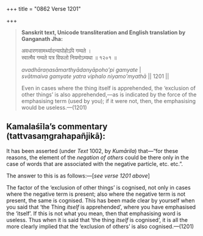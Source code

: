 +++
title = "0862 Verse 1201"

+++
> **Sanskrit text, Unicode transliteration and English translation by Ganganath Jha:** 
>
> अवधारणसामर्थ्यादन्यापोहोऽपि गम्यते ।  
> स्वात्मैव गम्यते यत्र विफलो नियमोऽम्यथा ॥ १२०१ ॥ 
>
> *avadhāraṇasāmarthyādanyāpoho'pi gamyate* \|  
> *svātmaiva gamyate yatra viphalo niyamo'myathā* \|\| 1201 \|\| 
>
> Even in cases where the thing itself is apprehended, the ‘exclusion of other things’ is also apprehended,—as is indicated by the force of the emphasising term (used by you); if it were not, then, the emphasising would be useless.—(1201)



## Kamalaśīla’s commentary (tattvasaṃgrahapañjikā):

It has been asserted (under *Text* 1002, by *Kumārila*) that—“for these reasons, the element of the *negation of others* could be there only in the case of words that are associated with the negative particle, etc. etc.”.

The answer to this is as follows:—[*see verse 1201 above*]

The factor of the ‘exclusion of other things’ is cognised, not only in cases where the negative term is present; also where the negative term is not present, the same is cognised. This has been made clear by yourself when you said that ‘the Thing *itself* is apprehended’, where you have emphasised the ‘itself’. If this is not what you mean, then that emphasising word is useless. Thus when it is said that ‘the thing *itself* is cognised’, it is all the more clearly implied that the ‘exclusion of others’ is also cognised.—(1201)


